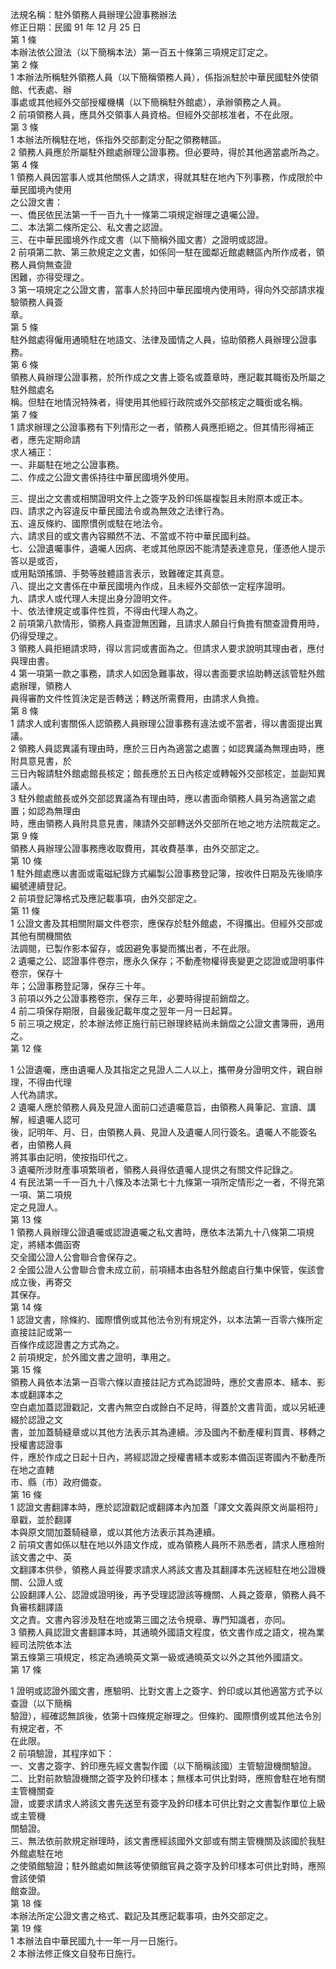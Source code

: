 法規名稱：駐外領務人員辦理公證事務辦法  
修正日期：民國 91 年 12 月 25 日  
第 1 條  
本辦法依公證法（以下簡稱本法）第一百五十條第三項規定訂定之。  
第 2 條  
1 本辦法所稱駐外領務人員（以下簡稱領務人員），係指派駐於中華民國駐外使領館、代表處、辦  
事處或其他經外交部授權機構（以下簡稱駐外館處），承辦領務之人員。  
2 前項領務人員，應具外交領事人員資格。但經外交部核准者，不在此限。  
第 3 條  
1 本辦法所稱駐在地，係指外交部劃定分配之領務轄區。  
2 領務人員應於所屬駐外館處辦理公證事務。但必要時，得於其他適當處所為之。  
第 4 條  
1 領務人員因當事人或其他關係人之請求，得就其駐在地內下列事務，作成限於中華民國境內使用  
之公證文書：  
一、僑民依民法第一千一百九十一條第二項規定辦理之遺囑公證。  
二、本法第二條所定公、私文書之認證。  
三、在中華民國境外作成文書（以下簡稱外國文書）之證明或認證。  
2 前項第二款、第三款規定之文書，如係同一駐在國鄰近館處轄區內所作成者，領務人員倘無查證  
困難，亦得受理之。  
3 第一項規定之公證文書，當事人於持回中華民國境內使用時，得向外交部請求複驗領務人員簽  
章。  
第 5 條  
駐外館處得僱用通曉駐在地語文、法律及國情之人員，協助領務人員辦理公證事務。  
第 6 條  
領務人員辦理公證事務，於所作成之文書上簽名或蓋章時，應記載其職銜及所屬之駐外館處名  
稱。但駐在地情況特殊者，得使用其他經行政院或外交部核定之職銜或名稱。  
第 7 條  
1 請求辦理之公證事務有下列情形之一者，領務人員應拒絕之。但其情形得補正者，應先定期命請  
求人補正：  
一、非屬駐在地之公證事務。  
二、作成之公證文書係持往中華民國境外使用。  


三、提出之文書或相關證明文件上之簽字及鈐印係屬複製且未附原本或正本。  
四、請求之內容違反中華民國法令或為無效之法律行為。  
五、違反條約、國際慣例或駐在地法令。  
六、請求目的或文書內容顯然不法、不當或不符中華民國利益。  
七、公證遺囑事件，遺囑人因病、老或其他原因不能清楚表達意見，僅憑他人提示答以是或否，  
或用點頭搖頭、手勢等肢體語言表示，致難確定其真意。  
八、提出之文書係在中華民國境內作成，且未經外交部依一定程序證明。  
九、請求人或代理人未提出身分證明文件。  
十、依法律規定或事件性質，不得由代理人為之。  
2 前項第八款情形，領務人員查證無困難，且請求人願自行負擔有關查證費用時，仍得受理之。  
3 領務人員拒絕請求時，得以言詞或書面為之。但請求人要求說明其理由者，應付與理由書。  
4 第一項第一款之事務，請求人如因急難事故，得以書面要求協助轉送該管駐外館處辦理，領務人  
員得審酌文件性質決定是否轉送；轉送所需費用，由請求人負擔。  
第 8 條  
1 請求人或利害關係人認領務人員辦理公證事務有違法或不當者，得以書面提出異議。  
2 領務人員認異議有理由時，應於三日內為適當之處置；如認異議為無理由時，應附具意見書，於  
三日內報請駐外館處館長核定；館長應於五日內核定或轉報外交部核定，並副知異議人。  
3 駐外館處館長或外交部認異議為有理由時，應以書面命領務人員另為適當之處置；如認為無理由  
時，應由領務人員附具意見書，陳請外交部轉送外交部所在地之地方法院裁定之。  
第 9 條  
領務人員辦理公證事務應收取費用，其收費基準，由外交部定之。  
第 10 條  
1 駐外館處應以書面或電磁紀錄方式編製公證事務登記簿，按收件日期及先後順序編號連續登記。  
2 前項登記簿格式及應記載事項，由外交部定之。  
第 11 條  
1 公證文書及其相關附屬文件卷宗，應保存於駐外館處，不得攜出。但經外交部或其他有關機關依  
法調閱，已製作影本留存，或因避免事變而攜出者，不在此限。  
2 遺囑之公、認證事件卷宗，應永久保存；不動產物權得喪變更之認證或證明事件卷宗，保存十  
年；公證事務登記簿，保存三十年。  
3 前項以外之公證事務卷宗，保存三年，必要時得提前銷燬之。  
4 前二項保存期限，自最後記載年度之翌年一月一日起算。  
5 前三項之規定，於本辦法修正施行前已辦理終結尚未銷燬之公證文書簿冊，適用之。  
第 12 條  


1 公證遺囑，應由遺囑人及其指定之見證人二人以上，攜帶身分證明文件，親自辦理，不得由代理  
人代為請求。  
2 遺囑人應於領務人員及見證人面前口述遺囑意旨，由領務人員筆記、宣讀、講解，經遺囑人認可  
後，記明年、月、日，由領務人員、見證人及遺囑人同行簽名。遺囑人不能簽名者，由領務人員  
將其事由記明，使按指印代之。  
3 遺囑所涉財產事項繁瑣者，領務人員得依遺囑人提供之有關文件記錄之。  
4 有民法第一千一百九十八條及本法第七十九條第一項所定情形之一者，不得充第一項、第二項規  
定之見證人。  
第 13 條  
1 領務人員辦理公證遺囑或認證遺囑之私文書時，應依本法第九十八條第二項規定，將繕本備函寄  
交全國公證人公會聯合會保存之。  
2 全國公證人公會聯合會未成立前，前項繕本由各駐外館處自行集中保管，俟該會成立後，再寄交  
其保存。  
第 14 條  
1 認證文書，除條約、國際慣例或其他法令別有規定外，以本法第一百零六條所定直接註記或第一  
百條作成認證書之方式為之。  
2 前項規定，於外國文書之證明，準用之。  
第 15 條  
領務人員依本法第一百零六條以直接註記方式為認證時，應於文書原本、繕本、影本或翻譯本之  
空白處加蓋認證戳記，文書內無空白或餘白不足時，得蓋於文書背面，或以另紙連綴於認證之文  
書，並加蓋騎縫章或以其他方法表示其為連續。涉及國內不動產權利買賣、移轉之授權書認證事  
件，應於作成之日起十日內，將經認證之授權書繕本或影本備函逕寄國內不動產所在地之直轄  
市、縣（市）政府備查。  
第 16 條  
1 認證文書翻譯本時，應於認證戳記或翻譯本內加蓋「譯文文義與原文尚屬相符」章戳，並於翻譯  
本與原文間加蓋騎縫章，或以其他方法表示其為連續。  
2 前項文書如係以駐在地以外語文作成，或為領務人員所不熟悉者，請求人應檢附該文書之中、英  
文翻譯本供參，領務人員並得要求請求人將該文書及其翻譯本先送經駐在地公證機關、公證人或  
公設翻譯人公、認證或證明後，再予受理認證該等機關、人員之簽章，領務人員不負審核翻譯語  
文之責。文書內容涉及駐在地或第三國之法令規章、專門知識者，亦同。  
3 領務人員認證文書翻譯本時，其通曉外國語文程度，依文書作成之語文，視為業經司法院依本法  
第五條第三項規定，核定為通曉英文第一級或通曉英文以外之其他外國語文。  
第 17 條  


1 證明或認證外國文書，應驗明、比對文書上之簽字、鈐印或以其他適當方式予以查證（以下簡稱  
驗證），經確認無誤後，依第十四條規定辦理之。但條約、國際慣例或其他法令別有規定者，不  
在此限。  
2 前項驗證，其程序如下：  
一、文書之簽字、鈐印應先經文書製作國（以下簡稱該國）主管驗證機關驗證。  
二、比對前款驗證機關之簽字及鈐印樣本；無樣本可供比對時，應照會駐在地有關主管機關查  
證，或要求請求人將該文書先送至有簽字及鈐印樣本可供比對之文書製作單位上級或主管機  
關驗證。  
三、無法依前款規定辦理時，該文書應經該國外文部或有關主管機關及該國於我駐外館處駐在地  
之使領館驗證；駐外館處如無該等使領館官員之簽字及鈐印樣本可供比對時，應照會該使領  
館查證。  
第 18 條  
本辦法所定公證文書之格式、戳記及其應記載事項，由外交部定之。  
第 19 條  
1 本辦法自中華民國九十一年一月一日施行。  
2 本辦法修正條文自發布日施行。  


